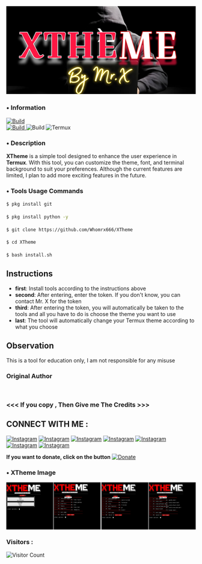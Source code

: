 <div style="text-align: center;">
  <img src="img/logo.jpg" width="700" title="logo" alt="XTheme" style="display: inline-block; margin: 0 auto;">
</div>

### • Information
<a href="#">
  <img src="https://img.shields.io/badge/Author-Mr.X%20-%23FF0000?style=for-the-badge&logo=github" alt="Build">
</a><br>

<a href="https://link-ke-halaman-tema">
  <img src="https://img.shields.io/badge/Version-Beta(0.1.0)-%23FF0000.svg?maxAge=259200" alt="Build">
</a>

<a>
  <img src="https://img.shields.io/badge/Language-Python-%23FF0000.svg" alt="Build">
</a>

<a>
  <img src="https://img.shields.io/badge/Environment-Termux-%23FF0000.svg" alt="Termux">
</a>

### • Description
**XTheme** is a simple tool designed to enhance the user experience in **Termux**. With this tool, you can customize the theme, font, and terminal background to suit your preferences. Although the current features are limited, I plan to add more exciting features in the future.<br>

### • Tools Usage Commands
```bash
$ pkg install git

$ pkg install python -y

$ git clone https://github.com/Whomrx666/XTheme

$ cd XTheme

$ bash install.sh
```
## Instructions
- **first**: Install tools according to the instructions above
- **second**: After entering, enter the token. If you don't know, you can contact Mr. X for the token
- **third**: After entering the token, you will automatically be taken to the tools and all you have to do is choose the theme you want to use
- **last**: The tool will automatically change your Termux theme according to what you choose

## Observation
This is a tool for education only, I am not responsible for any misuse
### Original Author
<a href="https://github.com/Whomrx666"><img src="https://img.shields.io/badge/Original-Author-brightgreen.svg" alt=""/></a>

### <<< If you copy , Then Give me The Credits >>>

## CONNECT WITH ME :

[![Instagram](https://img.shields.io/badge/WEBSITE-VISIT-yellow?style=for-the-badge&logo=blogger)](https://whomrxhackers.blogspot.com/)
[![Instagram](https://img.shields.io/badge/TWITTER-FOLLOW-red?style=for-the-badge&logo=x)](https://twitter.com/whomrx666)
[![Instagram](https://img.shields.io/badge/YOUTUBE-SUBSCRIBE-red?style=for-the-badge&logo=youtube)](https://youtube.com/@whomrx666)
[![Instagram](https://img.shields.io/badge/FACEBOOK-LIKE-red?style=for-the-badge&logo=facebook)](https://facebook.com/https://www.facebook.com/whomrx.666)
[![Instagram](https://img.shields.io/badge/TELEGRAM-CONNECT-red?style=for-the-badge&logo=telegram)](https://t.me/@Whomr_X)
[![Instagram](https://img.shields.io/badge/GMAIL-CONTACT-red?style=for-the-badge&logo=gmail)](mailto:whomrx666@gmail.com)
[![Instagram](https://img.shields.io/badge/TIKTOK-FOLLOW-red?style=for-the-badge&logo=tiktok)](https://www.tiktok.com/@whomr.x)

**If you want to donate, click on the button**
<a href="https://saweria.co/whomrx"><img title="Donate" src="https://img.shields.io/badge/Donate-XTheme-yellow?style=for-the-badge&logo=github"></a>

### • XTheme Image
<div style="display: flex; justify-content: space-between;">
  <img src="img/img1.jpg" width="125" title="main" 
alt="main_menu">
  <img src="img/img2.jpg" width="125" title="theme" 
alt="theme_menu">
  <img src="img/img3.jpg" width="125" title="font_menu" alt="font">
  <img src="img/img4.jpg" width="125" title="background_menu" alt="background">
</div>

### Visitors :
![Visitor Count](https://profile-counter.glitch.me/Whomrx666/count.svg)